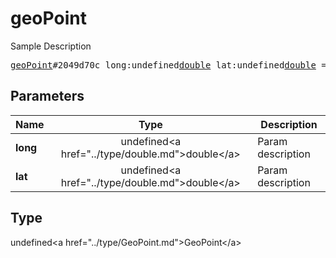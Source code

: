 # geoPoint

Sample Description

<pre>
<a href="../constructor/geoPoint.md">geoPoint</a>#2049d70c long:undefined<a href="../type/double.md">double</a> lat:undefined<a href="../type/double.md">double</a> = undefined<a href="../type/GeoPoint.md">GeoPoint</a>;
</pre>

## Parameters

| Name | Type | Description |
|------|:----:|-------------|
| **long** | undefined&lt;a href=&#34;../type/double.md&#34;&gt;double&lt;/a&gt; | Param description |
| **lat** | undefined&lt;a href=&#34;../type/double.md&#34;&gt;double&lt;/a&gt; | Param description |

## Type

undefined&lt;a href=&#34;../type/GeoPoint.md&#34;&gt;GeoPoint&lt;/a&gt;
